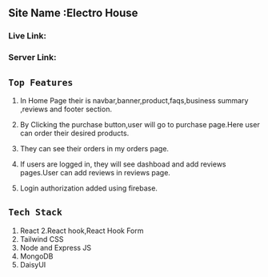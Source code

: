 ## Site Name :Electro House

### Live Link: 

### Server Link: 

## `Top Features`

1. In Home Page their is navbar,banner,product,faqs,business summary ,reviews and footer section. 
2. By Clicking the purchase button,user will go to purchase page.Here user can order their desired products.
3. They can see their orders in my orders page.

4. If users are logged in, they will see dashboad and add reviews pages.User can add reviews in reviews page.

5. Login authorization added using firebase.


## `Tech Stack `

1. React 
2.React hook,React Hook Form
2. Tailwind CSS 
3. Node and Express JS
4. MongoDB 
5. DaisyUI
